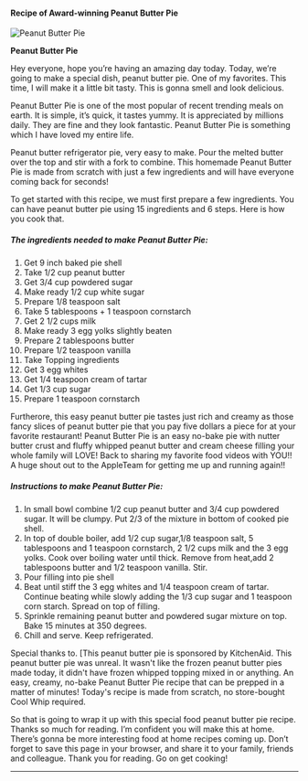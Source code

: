             

#### Recipe of Award-winning Peanut Butter Pie

![Peanut Butter Pie](https://img-global.cpcdn.com/recipes/d63b8faee9cbd0df/751x532cq70/peanut-butter-pie-recipe-main-photo.jpg)

**Peanut Butter Pie**

Hey everyone, hope you’re having an amazing day today. Today, we’re going to make a special dish, peanut butter pie. One of my favorites. This time, I will make it a little bit tasty. This is gonna smell and look delicious.

Peanut Butter Pie is one of the most popular of recent trending meals on earth. It is simple, it’s quick, it tastes yummy. It is appreciated by millions daily. They are fine and they look fantastic. Peanut Butter Pie is something which I have loved my entire life.

Peanut butter refrigerator pie, very easy to make. Pour the melted butter over the top and stir with a fork to combine. This homemade Peanut Butter Pie is made from scratch with just a few ingredients and will have everyone coming back for seconds!

To get started with this recipe, we must first prepare a few ingredients. You can have peanut butter pie using 15 ingredients and 6 steps. Here is how you cook that.

##### The ingredients needed to make Peanut Butter Pie:

1.  Get 9 inch baked pie shell
2.  Take 1/2 cup peanut butter
3.  Get 3/4 cup powdered sugar
4.  Make ready 1/2 cup white sugar
5.  Prepare 1/8 teaspoon salt
6.  Take 5 tablespoons + 1 teaspoon cornstarch
7.  Get 2 1/2 cups milk
8.  Make ready 3 egg yolks slightly beaten
9.  Prepare 2 tablespoons butter
10.  Prepare 1/2 teaspoon vanilla
11.  Take Topping ingredients
12.  Get 3 egg whites
13.  Get 1/4 teaspoon cream of tartar
14.  Get 1/3 cup sugar
15.  Prepare 1 teaspoon cornstarch

Furtherore, this easy peanut butter pie tastes just rich and creamy as those fancy slices of peanut butter pie that you pay five dollars a piece for at your favorite restaurant! Peanut Butter Pie is an easy no-bake pie with nutter butter crust and fluffy whipped peanut butter and cream cheese filling your whole family will LOVE! Back to sharing my favorite food videos with YOU!! A huge shout out to the AppleTeam for getting me up and running again!!

##### Instructions to make Peanut Butter Pie:

1.  In small bowl combine 1/2 cup peanut butter and 3/4 cup powdered sugar. It will be clumpy. Put 2/3 of the mixture in bottom of cooked pie shell.
2.  In top of double boiler, add 1/2 cup sugar,1/8 teaspoon salt, 5 tablespoons and 1 teaspoon cornstarch, 2 1/2 cups milk and the 3 egg yolks. Cook over boiling water until thick. Remove from heat,add 2 tablespoons butter and 1/2 teaspoon vanilla. Stir.
3.  Pour filling into pie shell
4.  Beat until stiff the 3 egg whites and 1/4 teaspoon cream of tartar. Continue beating while slowly adding the 1/3 cup sugar and 1 teaspoon corn starch. Spread on top of filling.
5.  Sprinkle remaining peanut butter and powdered sugar mixture on top. Bake 15 minutes at 350 degrees.
6.  Chill and serve. Keep refrigerated.

Special thanks to. \[This peanut butter pie is sponsored by KitchenAid. This peanut butter pie was unreal. It wasn't like the frozen peanut butter pies made today, it didn't have frozen whipped topping mixed in or anything. An easy, creamy, no-bake Peanut Butter Pie recipe that can be prepped in a matter of minutes! Today's recipe is made from scratch, no store-bought Cool Whip required.

So that is going to wrap it up with this special food peanut butter pie recipe. Thanks so much for reading. I’m confident you will make this at home. There’s gonna be more interesting food at home recipes coming up. Don’t forget to save this page in your browser, and share it to your family, friends and colleague. Thank you for reading. Go on get cooking!

* * *